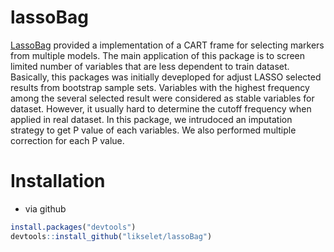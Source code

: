 # lassoBag
[LassoBag](https://github.com/likelet/lassoBag) provided a implementation of a CART frame for selecting markers from multiple models. The main application of this package is to screen limited number of variables that are less dependent to
train dataset. Basically, this packages was initially deveploped for adjust LASSO selected results from bootstrap sample sets. Variables with the highest frequency among the several
selected result were considered as stable variables for dataset. However, it usually hard to determine the cutoff frequency when applied in real dataset. In this package, we intrudoced
an imputation strategy to get P value of each variables. We also performed multiple correction for each P value.

#  Installation 
* via github
```R
install.packages("devtools")
devtools::install_github("likselet/lassoBag")
```

